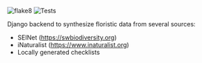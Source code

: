 ![flake8](https://github.com/ethankward/flora_synthesis/actions/workflows/main.yml/badge.svg)
![Tests](https://github.com/ethankward/flora_synthesis/actions/workflows/test_django.yml/badge.svg)

Django backend to synthesize floristic data from several sources:
* SEINet (https://swbiodiversity.org)
* iNaturalist (https://www.inaturalist.org)
* Locally generated checklists
